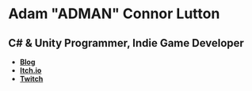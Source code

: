 # Adam "ADMAN" Connor Lutton
## C# & Unity Programmer, Indie Game Developer

- [**Blog**](https://adamluttonblog.co.uk/)
- [**Itch.io**](https://sgtadman.itch.io/)
- [**Twitch**](https://www.twitch.tv/sgtadman)
